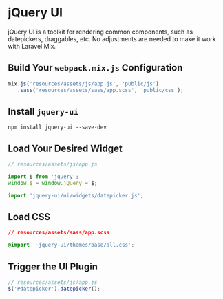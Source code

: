 # jQuery UI

jQuery UI is a toolkit for rendering common components, such as datepickers, draggables, etc. No adjustments are needed to make it work with Laravel Mix.

## Build Your `webpack.mix.js` Configuration

```js
mix.js('resources/assets/js/app.js', 'public/js')
   .sass('resources/assets/sass/app.scss', 'public/css');
```

## Install `jquery-ui`

```
npm install jquery-ui --save-dev
```

## Load Your Desired Widget

```js
// resources/assets/js/app.js

import $ from 'jquery';
window.$ = window.jQuery = $;

import 'jquery-ui/ui/widgets/datepicker.js';
```

## Load CSS

```css
// resources/assets/sass/app.scss

@import '~jquery-ui/themes/base/all.css';
```

## Trigger the UI Plugin

```js
// resources/assets/js/app.js
$('#datepicker').datepicker();
```